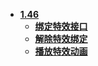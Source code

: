 * [**1.46**](/)
	* [**绑定特效接口**](/1.46/绑定特效接口)
	* [**解除特效绑定**](/1.46/解除特效绑定)
	* [**播放特效动画**](/1.46/播放特效动画)
			